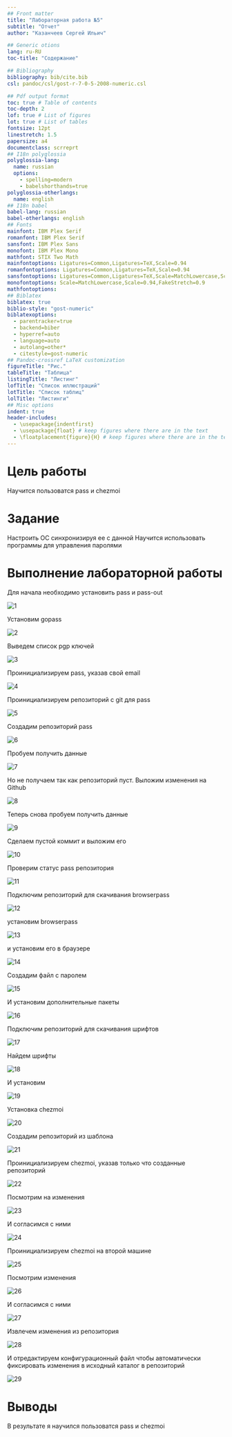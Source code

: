 ```yaml
---
## Front matter
title: "Лабораторная работа №5"
subtitle: "Отчет"
author: "Казанчеев Сергей Ильич"

## Generic otions
lang: ru-RU
toc-title: "Содержание"

## Bibliography
bibliography: bib/cite.bib
csl: pandoc/csl/gost-r-7-0-5-2008-numeric.csl

## Pdf output format
toc: true # Table of contents
toc-depth: 2
lof: true # List of figures
lot: true # List of tables
fontsize: 12pt
linestretch: 1.5
papersize: a4
documentclass: scrreprt
## I18n polyglossia
polyglossia-lang:
  name: russian
  options:
	- spelling=modern
	- babelshorthands=true
polyglossia-otherlangs:
  name: english
## I18n babel
babel-lang: russian
babel-otherlangs: english
## Fonts
mainfont: IBM Plex Serif
romanfont: IBM Plex Serif
sansfont: IBM Plex Sans
monofont: IBM Plex Mono
mathfont: STIX Two Math
mainfontoptions: Ligatures=Common,Ligatures=TeX,Scale=0.94
romanfontoptions: Ligatures=Common,Ligatures=TeX,Scale=0.94
sansfontoptions: Ligatures=Common,Ligatures=TeX,Scale=MatchLowercase,Scale=0.94
monofontoptions: Scale=MatchLowercase,Scale=0.94,FakeStretch=0.9
mathfontoptions:
## Biblatex
biblatex: true
biblio-style: "gost-numeric"
biblatexoptions:
  - parentracker=true
  - backend=biber
  - hyperref=auto
  - language=auto
  - autolang=other*
  - citestyle=gost-numeric
## Pandoc-crossref LaTeX customization
figureTitle: "Рис."
tableTitle: "Таблица"
listingTitle: "Листинг"
lofTitle: "Список иллюстраций"
lotTitle: "Список таблиц"
lolTitle: "Листинги"
## Misc options
indent: true
header-includes:
  - \usepackage{indentfirst}
  - \usepackage{float} # keep figures where there are in the text
  - \floatplacement{figure}{H} # keep figures where there are in the text
---
```


# Цель работы

Научится пользоватся pass и chezmoi

# Задание

Настроить OC  синхронизируя ее с данной
Научится использовать программы для управления паролями


# Выполнение лабораторной работы

Для начала необходимо установить pass и pass-out

![1](image/1.png)

Установим gopass

![2](image/2.png)

Выведем список pgp  ключей

![3](image/3.png)

Проинициализируем pass, указав свой email

![4](image/4.png)

Проинициализируем репозиторий с git  для pass

![5](image/5.png)

Создадим репозиторий pass

![6](image/6.png)

Пробуем получить данные 

![7](image/7.png)

Но не получаем так как репозиторий пуст. Выложим изменения на Github

![8](image/8.png)

Теперь снова пробуем получить данные 

![9](image/9.png)

Сделаем пустой коммит и выложим его 

![10](image/10.png)

Проверим статус pass репозитория 

![11](image/11.png)

Подключим репозиторий для скачивания browserpass

![12](image/12.png)

установим browserpass

![13](image/13.png)

и установим его в браузере 

![14](image/14.png)

Создадим файл с паролем 

![15](image/15.png)

И установим дополнительные пакеты 

![16](image/16.png)

Подключим репозиторий для скачивания шрифтов 

![17](image/17.png)
 
Найдем шрифты 

![18](image/18.png)

И установим

![19](image/19.png)

Установка chezmoi

![20](image/20.png)

Создадим репозиторий из шаблона

![21](image/21.png)

Проинициализируем chezmoi, указав только что созданные репозиторий

![22](image/22.png)

Посмотрим на изменения 

![23](image/23.png)

И согласимся с ними

![24](image/24.png)

Проинициализируем chezmoi на второй машине 

![25](image/25.png)

Посмотрим изменения 

![26](image/26.png)

И согласимся с ними 

![27](image/27.png)

Извлечем изменения из репозитория 

![28](image/28.png)

И отредактируем конфигурационный файл чтобы автоматически фиксировать изменения в исходный каталог в репозиторий 

![29](image/29.png)

# Выводы

В результате я научился пользоватся pass и chezmoi

